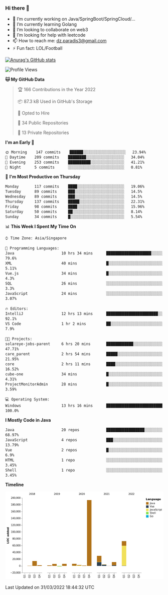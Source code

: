 ### Hi there 👋

- 🔭 I’m currently working on Java/SpringBoot/SpringCloud/...
- 🌱 I’m currently learning Golang
- 👯 I’m looking to collaborate on web3
- 🤔 I’m looking for help with leetcode
- 📫 How to reach me: dz.paradis3@gmail.com
- ⚡ Fun fact: LOL/Football

[![Anurag's GitHub stats](https://github-readme-stats.vercel.app/api?username=xiumu2017&show_icons=true&theme=radical)](https://github.com/anuraghazra/github-readme-stats)

<!--
**xiumu2017/xiumu2017** is a ✨ _special_ ✨ repository because its `README.md` (this file) appears on your GitHub profile.

Here are some ideas to get you started:

- 🔭 I’m currently working on ...
- 🌱 I’m currently learning ...
- 👯 I’m looking to collaborate on ...
- 🤔 I’m looking for help with ...
- 💬 Ask me about ...
- 📫 How to reach me: ...
- 😄 Pronouns: ...
- ⚡ Fun fact: ...
-->

<!--START_SECTION:waka-->
![Profile Views](http://img.shields.io/badge/Profile%20Views-0-blue)

**🐱 My GitHub Data** 

> 🏆 166 Contributions in the Year 2022
 > 
> 📦 87.3 kB Used in GitHub's Storage 
 > 
> 💼 Opted to Hire
 > 
> 📜 34 Public Repositories 
 > 
> 🔑 13 Private Repositories  
 > 
**I'm an Early 🐤** 

```text
🌞 Morning    147 commits    ██████░░░░░░░░░░░░░░░░░░░   23.94% 
🌆 Daytime    209 commits    ████████░░░░░░░░░░░░░░░░░   34.04% 
🌃 Evening    253 commits    ██████████░░░░░░░░░░░░░░░   41.21% 
🌙 Night      5 commits      ░░░░░░░░░░░░░░░░░░░░░░░░░   0.81%

```
📅 **I'm Most Productive on Thursday** 

```text
Monday       117 commits    ████░░░░░░░░░░░░░░░░░░░░░   19.06% 
Tuesday      89 commits     ███░░░░░░░░░░░░░░░░░░░░░░   14.5% 
Wednesday    89 commits     ███░░░░░░░░░░░░░░░░░░░░░░   14.5% 
Thursday     137 commits    █████░░░░░░░░░░░░░░░░░░░░   22.31% 
Friday       98 commits     ████░░░░░░░░░░░░░░░░░░░░░   15.96% 
Saturday     50 commits     ██░░░░░░░░░░░░░░░░░░░░░░░   8.14% 
Sunday       34 commits     █░░░░░░░░░░░░░░░░░░░░░░░░   5.54%

```


📊 **This Week I Spent My Time On** 

```text
⌚︎ Time Zone: Asia/Singapore

💬 Programming Languages: 
Java                     10 hrs 34 mins      ████████████████████░░░░░   79.6% 
XML                      40 mins             █░░░░░░░░░░░░░░░░░░░░░░░░   5.11% 
Vue.js                   34 mins             █░░░░░░░░░░░░░░░░░░░░░░░░   4.3% 
SQL                      26 mins             ░░░░░░░░░░░░░░░░░░░░░░░░░   3.3% 
JavaScript               24 mins             ░░░░░░░░░░░░░░░░░░░░░░░░░   3.07%

🔥 Editors: 
IntelliJ                 12 hrs 13 mins      ███████████████████████░░   92.1% 
VS Code                  1 hr 2 mins         ██░░░░░░░░░░░░░░░░░░░░░░░   7.9%

🐱‍💻 Projects: 
solareye-jobs-parent     6 hrs 20 mins       ████████████░░░░░░░░░░░░░   47.71% 
care_parent              2 hrs 54 mins       █████░░░░░░░░░░░░░░░░░░░░   21.95% 
core                     2 hrs 11 mins       ████░░░░░░░░░░░░░░░░░░░░░   16.52% 
cube-one                 34 mins             █░░░░░░░░░░░░░░░░░░░░░░░░   4.31% 
ProjectMonitorAdmin      28 mins             █░░░░░░░░░░░░░░░░░░░░░░░░   3.59%

💻 Operating System: 
Windows                  13 hrs 16 mins      █████████████████████████   100.0%

```

**I Mostly Code in Java** 

```text
Java                     20 repos            █████████████████░░░░░░░░   68.97% 
JavaScript               4 repos             ███░░░░░░░░░░░░░░░░░░░░░░   13.79% 
Vue                      2 repos             █░░░░░░░░░░░░░░░░░░░░░░░░   6.9% 
HTML                     1 repo              ░░░░░░░░░░░░░░░░░░░░░░░░░   3.45% 
Shell                    1 repo              ░░░░░░░░░░░░░░░░░░░░░░░░░   3.45%

```


**Timeline**

![Chart not found](https://raw.githubusercontent.com/xiumu2017/xiumu2017/main/charts/bar_graph.png) 


 Last Updated on 31/03/2022 18:44:32 UTC
<!--END_SECTION:waka-->
